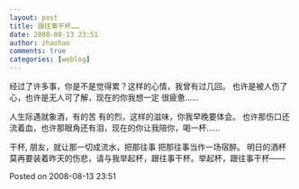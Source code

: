 ```yaml
---
layout: post
title: 跟往事干杯……
date: 2008-08-13 23:51
author: zhaohao
comments: true
categories: [weblog]
---
```

经过了许多事，你是不是觉得累？这样的心情，我曾有过几回。
也许是被人伤了心，也许是无人可了解，现在的你我想一定 很疲惫……

人生际遇就象酒，有的苦 有的烈，这样的滋味，你我早晚要体会。
也许那伤口还流着血，也许那眼角还有泪，现在的你让我陪你，喝一杯……

干杯, 朋友，就让那一切成流水，把那往事 把那往事当作一场宿醉。
明日的酒杯莫再要装着昨天的伤悲，请与我举起杯，跟往事干杯。举起杯，跟往事干杯——

Posted on 2008-08-13 23:51
